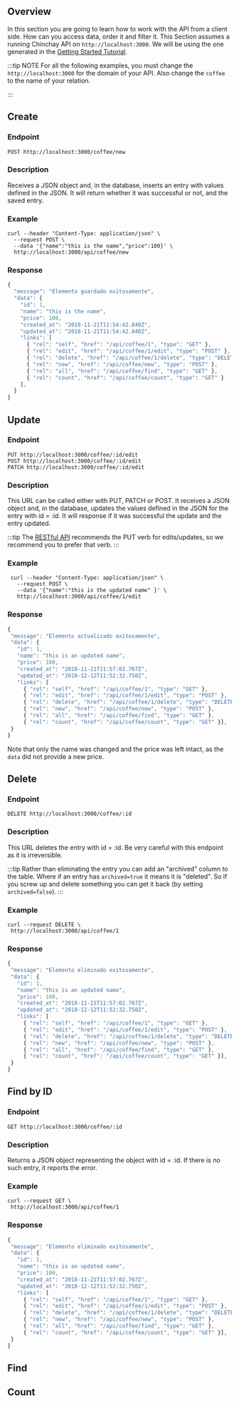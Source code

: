 ## Overview

In this section you are going to learn how to work with the API from a client side. How can you access data, order it and filter it. This Section assumes a running Chinchay API on `http://localhost:3000`. We will be using the one generated in the [Getting Started Tutorial](../gettingstarted/ejs).


:::tip NOTE
  For all the following examples, you must change the `http://localhost:3000` for the domain of your API. Also change the `coffee` to the name of your relation. 

:::



## Create

 ### Endpoint

 ```
 POST http://localhost:3000/coffee/new
 ```


### Description

 Receives a JSON object and, in the database, inserts an entry with values defined in the JSON. It will return whether it was successful or not, and the saved entry.

### Example

```
curl --header "Content-Type: application/json" \
  --request POST \
  --data '{"name":"this is the name","price":100}' \
  http://localhost:3000/api/coffee/new
```

### Response

```javascript
{
  "message": "Elemento guardado exitosamente",
  "data": {
    "id": 1,
    "name": "this is the name",
    "price": 100,
    "created_at": "2018-11-21T11:54:42.840Z",
    "updated_at": "2018-11-21T11:54:42.840Z",
    "links": [
      { "rel": "self", "href": "/api/coffee/1", "type": "GET" },
      { "rel": "edit", "href": "/api/coffee/1/edit", "type": "POST" },
      { "rel": "delete", "href": "/api/coffee/1/delete", "type": "DELETE" },
      { "rel": "new", "href": "/api/coffee/new", "type": "POST" },
      { "rel": "all", "href": "/api/coffee/find", "type": "GET" },
      { "rel": "count", "href": "/api/coffee/count", "type": "GET" }
    ],
  }
}
```


## Update

 ### Endpoint

 ```
 PUT http://localhost:3000/coffee/:id/edit
 POST http://localhost:3000/coffee/:id/edit
 PATCH http://localhost:3000/coffee/:id/edit
 ```

 ### Description

This URL can be called either with PUT, PATCH or POST. It receives a JSON object and, in the database, updates the values defined in the JSON for the entry with id = :id. It will response if it was successful the update and the entry updated. 

:::tip
The [RESTful API](https://restfulapi.net/http-methods/) recommends the PUT verb for edits/updates, so we recommend you to prefer that verb.
:::

 ### Example

 ```
  curl --header "Content-Type: application/json" \
    --request POST \
    --data '{"name":"this is the updated name" }' \
    http://localhost:3000/api/coffee/1/edit
```

 ### Response

 ```javascript
{
  "message": "Elemento actualizado exitosamente",
  "data": {
    "id": 1,
    "name": "this is an updated name",
    "price": 100,
    "created_at": "2018-11-21T11:57:02.767Z",
    "updated_at": "2018-12-12T11:52:32.750Z",
    "links": [
      { "rel": "self", "href": "/api/coffee/1", "type": "GET" },
      { "rel": "edit", "href": "/api/coffee/1/edit", "type": "POST" },
      { "rel": "delete", "href": "/api/coffee/1/delete", "type": "DELETE" },
      { "rel": "new", "href": "/api/coffee/new", "type": "POST" },
      { "rel": "all", "href": "/api/coffee/find", "type": "GET" },
      { "rel": "count", "href": "/api/coffee/count", "type": "GET" }],
  }
}
```

Note that only the name was changed and the price was left intact, as the `data` did not provide a new price.


## Delete

 ### Endpoint

 ```
 DELETE http://localhost:3000/coffee/:id
 ```

 ### Description

This URL deletes the entry with id = :id. Be very careful with this endpoint as it is irreversible.


:::tip
  Rather than eliminating the entry you can add an "archived" column to the table. Where if an entry has `archived=true` it means it is "deleted". So if you screw up and delete something you can get it back (by setting `archived=false`).
:::

 ### Example

 ```
curl --request DELETE \
  http://localhost:3000/api/coffee/1
```

 ### Response

 ```javascript
{
  "message": "Elemento eliminado exitosamente",
  "data": {
    "id": 1,
    "name": "this is an updated name",
    "price": 100,
    "created_at": "2018-11-21T11:57:02.767Z",
    "updated_at": "2018-12-12T11:52:32.750Z",
    "links": [
      { "rel": "self", "href": "/api/coffee/1", "type": "GET" },
      { "rel": "edit", "href": "/api/coffee/1/edit", "type": "POST" },
      { "rel": "delete", "href": "/api/coffee/1/delete", "type": "DELETE" },
      { "rel": "new", "href": "/api/coffee/new", "type": "POST" },
      { "rel": "all", "href": "/api/coffee/find", "type": "GET" },
      { "rel": "count", "href": "/api/coffee/count", "type": "GET" }],
  }
}
```

## Find by ID 

 ### Endpoint

 ```
 GET http://localhost:3000/coffee/:id
 ```

 ### Description

Returns a JSON object representing the object with id = :id. If there is no such entry, it reports the error.

 ### Example

 ```
curl --request GET \
  http://localhost:3000/api/coffee/1
```

 ### Response

 ```javascript
{
  "message": "Elemento eliminado exitosamente",
  "data": {
    "id": 1,
    "name": "this is an updated name",
    "price": 100,
    "created_at": "2018-11-21T11:57:02.767Z",
    "updated_at": "2018-12-12T11:52:32.750Z",
    "links": [
      { "rel": "self", "href": "/api/coffee/1", "type": "GET" },
      { "rel": "edit", "href": "/api/coffee/1/edit", "type": "POST" },
      { "rel": "delete", "href": "/api/coffee/1/delete", "type": "DELETE" },
      { "rel": "new", "href": "/api/coffee/new", "type": "POST" },
      { "rel": "all", "href": "/api/coffee/find", "type": "GET" },
      { "rel": "count", "href": "/api/coffee/count", "type": "GET" }],
  }
}
```


## Find

## Count
